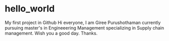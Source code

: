 # hello_world
My first project in Github
Hi everyone, I am Giree Purushothaman currently pursuing master's in Engineeering Management specializing in Supply chain management. Wish you a good day. 
Thanks.
